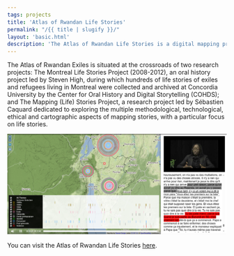 ```yaml
---
tags: projects
title: 'Atlas of Rwandan Life Stories'
permalink: "/{{ title | slugify }}/"
layout: 'basic.html'
description: 'The Atlas of Rwandan Life Stories is a digital mapping project that explores the multiple methodological, technological, ethical and cartographic aspects of mapping stories, with a particular focus on life stories.'
---
```


The Atlas of Rwandan Exiles is situated at the crossroads of two research projects: The Montreal Life Stories Project (2008-2012), an oral history project led by Steven High, during which hundreds of life stories of exiles and refugees living in Montreal were collected and archived at Concordia University by the Center for Oral History and Digital Storytelling (COHDS); and The Mapping (Life) Stories Project, a research project led by Sébastien Caquard dedicated to exploring the multiple methodological, technological, ethical and cartographic aspects of mapping stories, with a particular focus on life stories.

![Screenshot of the Rwanda Atlas](/imgs/rwanda1.png)

You can visit the Atlas of Rwandan Life Stories [here](https://storytelling.concordia.ca/rwanda/).
